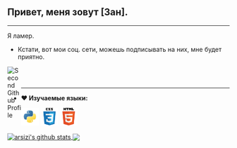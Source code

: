 ## Привет, меня зовут [Зан]. 
---
Я ламер.
+ Кстати, вот мои соц. сети, можешь подписывать на них, мне будет приятно.

<a href="https://github.com/zan4egpayne">
  <img align="left" alt="Second Github Profile" width="31px" src="https://raw.githubusercontent.com/perssBest/perssBest/master/assets/github.svg" />
</a>

<br>
<br>

---

+ **❤️ Изучаемые языки:**

<img height="40" src="https://raw.githubusercontent.com/github/explore/80688e429a7d4ef2fca1e82350fe8e3517d3494d/topics/python/python.png">    <img height="40" src="https://raw.githubusercontent.com/github/explore/80688e429a7d4ef2fca1e82350fe8e3517d3494d/topics/css/css.png">    <img height="40" src="https://raw.githubusercontent.com/github/explore/80688e429a7d4ef2fca1e82350fe8e3517d3494d/topics/html/html.png">



<a href="https://github.com/zan4egpayne">
  <img align="center" src="https://github-readme-stats.anuraghazra1.vercel.app/api?username=zan4egpayne&show_icons=true&include_all_commits=true&theme=dark" alt="arsizi's github stats" />
</a>
<a href="https://github.com/zan4egpayne">
  <img align="center" src="https://github-readme-stats.anuraghazra1.vercel.app/api/top-langs/?username=zan4egpayne&layout=compact&theme=dark" />
</a>

<a href="https://github.com/zan4egpayne">
